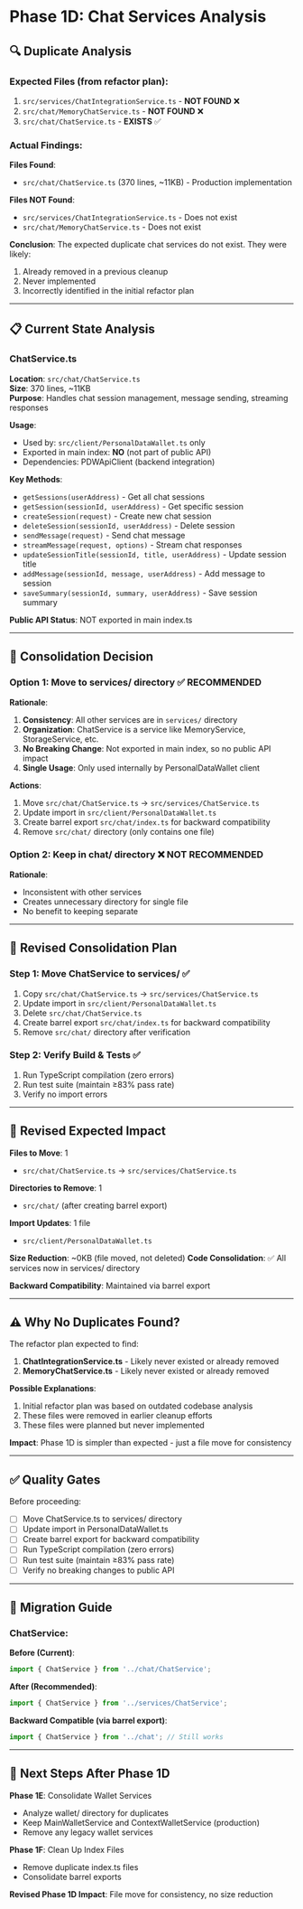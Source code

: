 # Phase 1D: Chat Services Analysis

## 🔍 Duplicate Analysis

### Expected Files (from refactor plan):
1. `src/services/ChatIntegrationService.ts` - **NOT FOUND** ❌
2. `src/chat/MemoryChatService.ts` - **NOT FOUND** ❌
3. `src/chat/ChatService.ts` - **EXISTS** ✅

### Actual Findings:

**Files Found**:
- `src/chat/ChatService.ts` (370 lines, ~11KB) - Production implementation

**Files NOT Found**:
- `src/services/ChatIntegrationService.ts` - Does not exist
- `src/chat/MemoryChatService.ts` - Does not exist

**Conclusion**: The expected duplicate chat services do not exist. They were likely:
1. Already removed in a previous cleanup
2. Never implemented
3. Incorrectly identified in the initial refactor plan

---

## 📋 Current State Analysis

### ChatService.ts

**Location**: `src/chat/ChatService.ts`  
**Size**: 370 lines, ~11KB  
**Purpose**: Handles chat session management, message sending, streaming responses

**Usage**:
- Used by: `src/client/PersonalDataWallet.ts` only
- Exported in main index: **NO** (not part of public API)
- Dependencies: PDWApiClient (backend integration)

**Key Methods**:
- `getSessions(userAddress)` - Get all chat sessions
- `getSession(sessionId, userAddress)` - Get specific session
- `createSession(request)` - Create new chat session
- `deleteSession(sessionId, userAddress)` - Delete session
- `sendMessage(request)` - Send chat message
- `streamMessage(request, options)` - Stream chat responses
- `updateSessionTitle(sessionId, title, userAddress)` - Update session title
- `addMessage(sessionId, message, userAddress)` - Add message to session
- `saveSummary(sessionId, summary, userAddress)` - Save session summary

**Public API Status**: NOT exported in main index.ts

---

## 🎯 Consolidation Decision

### Option 1: Move to services/ directory ✅ RECOMMENDED
**Rationale**:
1. **Consistency**: All other services are in `services/` directory
2. **Organization**: ChatService is a service like MemoryService, StorageService, etc.
3. **No Breaking Change**: Not exported in main index, so no public API impact
4. **Single Usage**: Only used internally by PersonalDataWallet client

**Actions**:
1. Move `src/chat/ChatService.ts` → `src/services/ChatService.ts`
2. Update import in `src/client/PersonalDataWallet.ts`
3. Create barrel export `src/chat/index.ts` for backward compatibility
4. Remove `src/chat/` directory (only contains one file)

### Option 2: Keep in chat/ directory ❌ NOT RECOMMENDED
**Rationale**:
- Inconsistent with other services
- Creates unnecessary directory for single file
- No benefit to keeping separate

---

## 📝 Revised Consolidation Plan

### Step 1: Move ChatService to services/ ✅
1. Copy `src/chat/ChatService.ts` → `src/services/ChatService.ts`
2. Update import in `src/client/PersonalDataWallet.ts`
3. Delete `src/chat/ChatService.ts`
4. Create barrel export `src/chat/index.ts` for backward compatibility
5. Remove `src/chat/` directory after verification

### Step 2: Verify Build & Tests ✅
1. Run TypeScript compilation (zero errors)
2. Run test suite (maintain ≥83% pass rate)
3. Verify no import errors

---

## 🎯 Revised Expected Impact

**Files to Move**: 1
- `src/chat/ChatService.ts` → `src/services/ChatService.ts`

**Directories to Remove**: 1
- `src/chat/` (after creating barrel export)

**Import Updates**: 1 file
- `src/client/PersonalDataWallet.ts`

**Size Reduction**: ~0KB (file moved, not deleted)
**Code Consolidation**: ✅ All services now in services/ directory

**Backward Compatibility**: Maintained via barrel export

---

## ⚠️ Why No Duplicates Found?

The refactor plan expected to find:
1. **ChatIntegrationService.ts** - Likely never existed or already removed
2. **MemoryChatService.ts** - Likely never existed or already removed

**Possible Explanations**:
1. Initial refactor plan was based on outdated codebase analysis
2. These files were removed in earlier cleanup efforts
3. These files were planned but never implemented

**Impact**: Phase 1D is simpler than expected - just a file move for consistency

---

## ✅ Quality Gates

Before proceeding:
- [ ] Move ChatService.ts to services/ directory
- [ ] Update import in PersonalDataWallet.ts
- [ ] Create barrel export for backward compatibility
- [ ] Run TypeScript compilation (zero errors)
- [ ] Run test suite (maintain ≥83% pass rate)
- [ ] Verify no breaking changes to public API

---

## 📝 Migration Guide

### ChatService:

**Before (Current)**:
```typescript
import { ChatService } from '../chat/ChatService';
```

**After (Recommended)**:
```typescript
import { ChatService } from '../services/ChatService';
```

**Backward Compatible (via barrel export)**:
```typescript
import { ChatService } from '../chat'; // Still works
```

---

## 🚀 Next Steps After Phase 1D

**Phase 1E**: Consolidate Wallet Services
- Analyze wallet/ directory for duplicates
- Keep MainWalletService and ContextWalletService (production)
- Remove any legacy wallet services

**Phase 1F**: Clean Up Index Files
- Remove duplicate index.ts files
- Consolidate barrel exports

**Revised Phase 1D Impact**: File move for consistency, no size reduction


